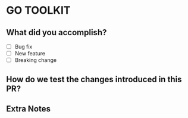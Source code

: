 # GO TOOLKIT

## What did you accomplish?
<!-- A brief explanation synthesizing the feature, bug or fix. -->
- [ ] Bug fix
- [ ] New feature
- [ ] Breaking change

## How do we test the changes introduced in this PR?

## Extra Notes